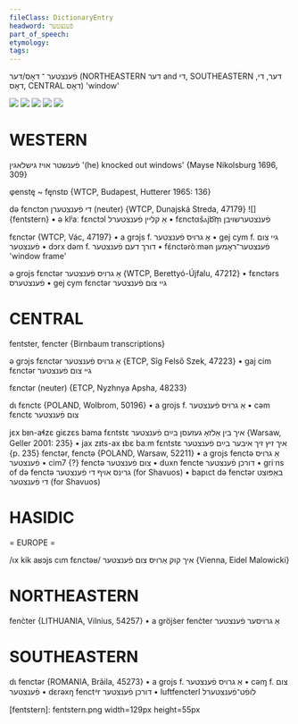 ```yaml
---
fileClass: DictionaryEntry
headword: פֿענצטער
part_of_speech: 
etymology: 
tags: 
---
```

פֿענצטער
־
דאָס/דער
(NORTHEASTERN דער and די, SOUTHEASTERN דער, די, דאָס, CENTRAL דאָס)
'window'

![](https://ia802902.us.archive.org/9/items/Yiddish-Dialect-Maps/map%20-%20FoY3-182%20-%20laylekh%20-%20fentster.jpg)
![](https://ia802902.us.archive.org/9/items/Yiddish-Dialect-Maps/Herzog4-14Neuter-Masculine-111.jpg)
![](https://ia802902.us.archive.org/9/items/Yiddish-Dialect-Maps/Herzog4-15-Minimum-maximumRangeOfNeuterDisturbance-KindVaserFencter.jpg)
![](https://ia802902.us.archive.org/9/items/Yiddish-Dialect-Maps/Herzog4-37-ChangesCounterToSlavicModel-126.jpg)
![](https://ia902902.us.archive.org/9/items/Yiddish-Dialect-Maps/Herzog4-9-FencterOygKind-108.jpg)

WESTERN
========

 פֿענשטר אויז גישלאגין
'(he) knocked out windows'
{Mayse Nikolsburg 1696, 309}

φenstę ~ fęnstɒ {WTCP, Budapest, Hutterer 1965: 136}

də fɛnctɔn די פֿענצטערן (neuter) {WTCP, Dunajská Streda, 47179}
![]{fentstern}
	•	ə klʲaː fɛnctɔl אַ קליין פֿענצטערל
	•	fɛnctαšⲁjb͡m̩ פֿענצטערשויבן

fɛnctər {WTCP, Vác, 47197}
	•	a grɔjs f. אַ גרויס פֿענצטער
	•	gej cym f. גיי צום פֿענצטער
	•	dɔrx dəm f. דורך דעם פֿענצטער
	•	fɛ́nctəròːmən פֿענצטער־ראָמען 'window frame'

ə grojs fɛnctər אַ גרויס פֿענצטער {WTCP, Berettyó-Újfalu, 47212}
	•	fɛnctərs פֿענצטערס
	•	gej cym fɛnctər גיי צום פֿענצטער

CENTRAL
========

fentster, fencter {Birnbaum transcriptions}

ə grɔjs fɛnctər אַ גרויס פֿענצטער {ETCP, Sîg Felső Szek, 47223}
	•	gaj cim fɛnctər גיי צום פֿענצטער

fɛnctər (neuter) {ETCP, Nyzhnya Apsha, 48233}

dɩ fɛnctɛ {POLAND, Wolbrom, 50196}
	•	a grojs f. אַ גרויס פֿענצטער
	•	cəm fɛnctɛ צום פֿענצטער

jɛx bᵻn-aɬzɛ giɛzɛs bama fɛntstɛ איך בין אַלזאָ געזעסן בײַם פֿענצטער {Warsaw, Geller 2001: 235}
	•	jax zᵻts-ax ᵻbɛ baːm fɛntstɛ איך זיץ זיך איבער בײַם פֿענצטער {p. 235}
fenctər, fenctə {POLAND, Warsaw, 52211}
	•	a grojs fenctə אַ גרויס פֿענצטער
	•	cim7 {?} fenctə צום פֿענצטער
	•	duxn fencte דורכן פֿענצטער
	•	griˑns of də fenctə גרינס אויף די פֿענצטער (for Shavuos)
	•	bapɩct də fenctər באַפּוצט די פֿענצטער (for Shavuos)

HASIDIC
=======
= EUROPE = 

/ɩx kik aʁɔjs cɩm fɛnctəʁ/ איך קוק אַרויס צום פֿענצטער {Vienna, Eidel Malowicki}

NORTHEASTERN
==============

fenc̀ter {LITHUANIA, Vilnius, 54257}
	•	a gröjs̀er fenc̀ter אַ גרויסער פֿענצטער

SOUTHEASTERN
==============

dɩ fenctər {ROMANIA, Brăila, 45273}
	•	a grojs f. אַ גרויס פֿענצטער
	•	cəɱ f. צום פֿענצטער
	•	dɛrəxŋ fenctᵊr דורכן פֿענצטער
	•	luftfencterl לופֿט־פֿענצטערל 


[fentstern]: fentstern.png width=129px height=55px